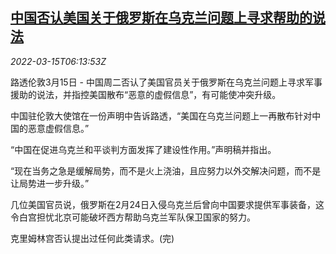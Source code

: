 <!--1647325861000-->
[中国否认美国关于俄罗斯在乌克兰问题上寻求帮助的说法](https://cn.reuters.com/article/china-usa-russia-0315-tues-idCNKCS2LC0GU)
------

<div><i>2022-03-15T06:13:53Z</i></div><p>路透伦敦3月15日 - 中国周二否认了美国官员关于俄罗斯在乌克兰问题上寻求军事援助的说法，并指控美国散布“恶意的虚假信息”，有可能使冲突升级。</p><p>中国驻伦敦大使馆在一份声明中告诉路透，“美国在乌克兰问题上一再散布针对中国的恶意虚假信息。”</p><p>“中国在促进乌克兰和平谈判方面发挥了建设性作用。”声明稿并指出。</p><p>“现在当务之急是缓解局势，而不是火上浇油，且应努力以外交解决问题，而不是让局势进一步升级。”</p><p>几位美国官员说，俄罗斯在2月24日入侵乌克兰后曾向中国要求提供军事装备，这令白宫担忧北京可能破坏西方帮助乌克兰军队保卫国家的努力。</p><p>克里姆林宫否认提出过任何此类请求。(完)</p>
